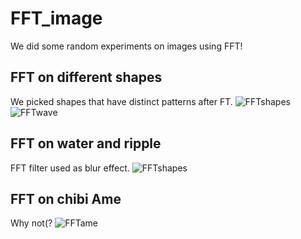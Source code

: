 # FFT_image

We did some random experiments on images using FFT!

## FFT on different shapes
We picked shapes that have distinct patterns after FT.
![FFTshapes](https://cdn.discordapp.com/attachments/710883949819199549/853553818171080734/unknown.png)
![FFTwave](https://cdn.discordapp.com/attachments/710883949819199549/853679437076627516/unknown.png)

## FFT on water and ripple
FFT filter used as blur effect.
![FFTshapes](https://cdn.discordapp.com/attachments/710883949819199549/853677883704999966/unknown.png)

## FFT on chibi Ame
Why not(?
![FFTame](https://cdn.discordapp.com/attachments/710883949819199549/853677226276028467/unknown.png)
